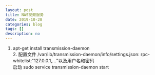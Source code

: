 ```yaml
---
layout: post
title: NAS视频服务
date: 2019-10-28
categories: blog
tags: []
description: no
---
```

1. apt-get install transmission-daemon <br/> 2. 配置文件 /var/lib/transmission-daemon/info/settings.json: rpc-whitelist:"127.0.0.1,*.*.*.*"以及用户名和密码<br/>启动 sudo service transmission-daemon start
